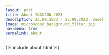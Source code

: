 ```yaml
---
layout: post
title: About INASCON 2023
description: 22.08.2023 - 25.08.2023, Basel
image: microscopy_background_filter.jpg
nav-menu: true
permalink: about
---
```


 {% include about.html %}

